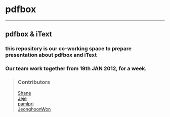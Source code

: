 # pdfbox 
<hr>

## pdfbox & iText
### this repository is our co-working space to prepare presentation about pdfbox and iText
### Our team work together from 19th JAN 2012, for a week.

>### Contributors
>[Shane](https://github.com/Shane-Park)    
>[Jeje](https://github.com/jeje0130)   
>[pamlpri](https://github.com/pamlpri)   
>[JeonghoonWon](https://github.com/JeonghoonWon)   

